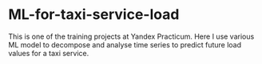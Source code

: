 # ML-for-taxi-service-load

This is one of the training projects at Yandex Practicum. Here I use various ML model to decompose and analyse time series to predict future load values for a taxi service.
